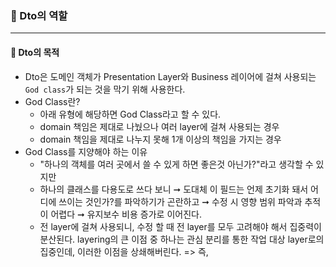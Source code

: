 ### 🔶 Dto의 역할

--- 

#### 🔸 Dto의 목적

- Dto은 도메인 객체가 Presentation Layer와 Business 레이어에 걸쳐 사용되는 `God class`가 되는 것을 막기 위해 사용한다.
- God Class란?
  - 아래 유형에 해당하면 God Class라고 할 수 있다.
  - domain 책임은 제대로 나눴으나 여러 layer에 걸쳐 사용되는 경우
  - domain 책임을 제대로 나누지 못해 1개 이상의 책임을 가지는 경우
- God Class를 지양해야 하는 이유
  - "하나의 객체를 여러 곳에서 쓸 수 있게 하면 좋은것 아닌가?"라고 생각할 수 있지만
  - 하나의 클래스를 다용도로 쓰다 보니 ➞ 도대체 이 필드는 언제 초기화 돼서 어디에 쓰이는 것인가?를 파악하기가 곤란하고 ➞ 수정 시 영향 범위 파악과 추적이 어렵다 ➞ 유지보수 비용 증가로 이어진다.
  - 전 layer에 걸쳐 사용되니, 수정 할 때 전 layer를 모두 고려해야 해서 집중력이 분산된다. layering의 큰 이점 중 하나는 관심 분리를 통한 작업 대상 layer로의 집중인데, 이러한 이점을 상쇄해버린다.
=> 즉, 
